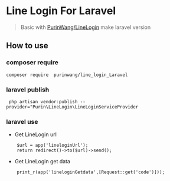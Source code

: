 # Line Login For Laravel

> Basic with [PurinWang/LineLogin](https://github.com/PurinWang/Line_Login) make laravel version

## How to use
### composer require
```
composer require  purinwang/line_login_Laravel
```
### laravel publish
```
 php artisan vendor:publish --provider="Purin\LineLogin\LineLoginServiceProvider
```
### laravel use
- Get LineLogin url
```
    $url = app('lineloginUrl');
    return redirect()->to($url)->send();
```

- Get LineLogin get data
```
    print_r(app('lineloginGetdata',[Request::get('code')]));
```
